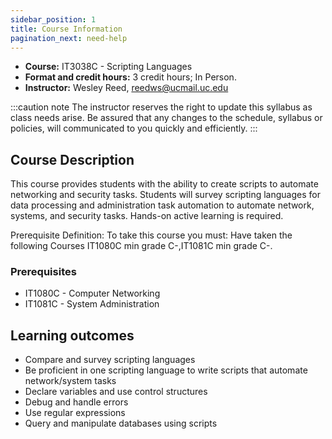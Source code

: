 ```yaml
---
sidebar_position: 1
title: Course Information
pagination_next: need-help
---
```


* **Course:** IT3038C - Scripting Languages
* **Format and credit hours:** 3 credit hours; In Person.
* **Instructor:** Wesley Reed, [reedws@ucmail.uc.edu](mailto:reedws@ucmail.uc.edu)

:::caution note
The instructor reserves the right to update this syllabus as class needs arise. Be assured that any changes to the schedule, syllabus or policies, will communicated to you quickly and efficiently.
:::

## Course Description

This course provides students with the ability to create scripts to automate networking and security tasks. Students will survey scripting languages for data processing and administration task automation to automate network, systems, and security tasks. Hands-on active learning is required.

Prerequisite Definition: To take this course you must: Have taken the following Courses IT1080C min grade C-,IT1081C min grade C-.

### Prerequisites

* IT1080C - Computer Networking
* IT1081C - System Administration

## Learning outcomes

* Compare and survey scripting languages
* Be proficient in one scripting language to write scripts that automate network/system tasks
* Declare variables and use control structures
* Debug and handle errors
* Use regular expressions
* Query and manipulate databases using scripts
